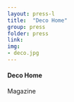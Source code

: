 ```yaml
---
layout: press-l
title:  "Deco Home"
group: press
folder: press
link:
img: 
- deco.jpg
---
```


#### Deco Home
Magazine